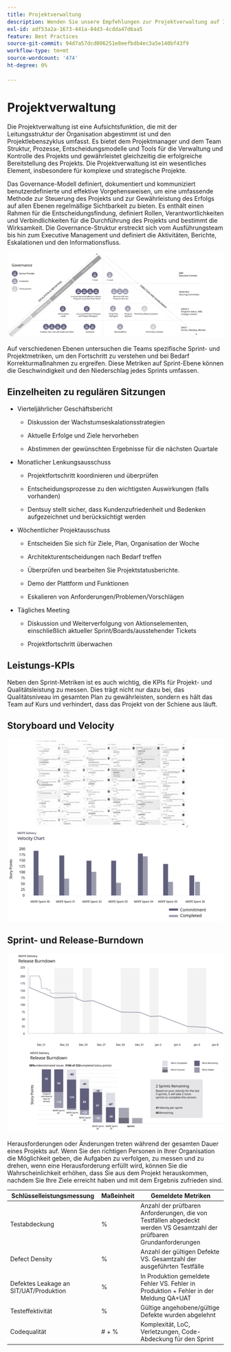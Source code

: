 ```yaml
---
title: Projektverwaltung
description: Wenden Sie unsere Empfehlungen zur Projektverwaltung auf Ihre Adobe Commerce-Implementierung an.
exl-id: adf53a2a-1673-441a-84d3-4cdda47d6aa5
feature: Best Practices
source-git-commit: 94d7a57dcd006251e8eefbdb4ec3a5e140bf43f9
workflow-type: tm+mt
source-wordcount: '474'
ht-degree: 0%

---
```


# Projektverwaltung

Die Projektverwaltung ist eine Aufsichtsfunktion, die mit der Leitungsstruktur der Organisation abgestimmt ist und den Projektlebenszyklus umfasst. Es bietet dem Projektmanager und dem Team Struktur, Prozesse, Entscheidungsmodelle und Tools für die Verwaltung und Kontrolle des Projekts und gewährleistet gleichzeitig die erfolgreiche Bereitstellung des Projekts. Die Projektverwaltung ist ein wesentliches Element, insbesondere für komplexe und strategische Projekte.

Das Governance-Modell definiert, dokumentiert und kommuniziert benutzerdefinierte und effektive Vorgehensweisen, um eine umfassende Methode zur Steuerung des Projekts und zur Gewährleistung des Erfolgs auf allen Ebenen regelmäßige Sichtbarkeit zu bieten. Es enthält einen Rahmen für die Entscheidungsfindung, definiert Rollen, Verantwortlichkeiten und Verbindlichkeiten für die Durchführung des Projekts und bestimmt die Wirksamkeit. Die Governance-Struktur erstreckt sich vom Ausführungsteam bis hin zum Executive Management und definiert die Aktivitäten, Berichte, Eskalationen und den Informationsfluss.

![Infografik zur Projekt-Governance](../../assets/playbooks/project-governance.svg)

Auf verschiedenen Ebenen untersuchen die Teams spezifische Sprint- und Projektmetriken, um den Fortschritt zu verstehen und bei Bedarf Korrekturmaßnahmen zu ergreifen. Diese Metriken auf Sprint-Ebene können die Geschwindigkeit und den Niederschlag jedes Sprints umfassen.

## Einzelheiten zu regulären Sitzungen

- Vierteljährlicher Geschäftsbericht

   - Diskussion der Wachstumseskalationsstrategien

   - Aktuelle Erfolge und Ziele hervorheben

   - Abstimmen der gewünschten Ergebnisse für die nächsten Quartale

- Monatlicher Lenkungsausschuss

   - Projektfortschritt koordinieren und überprüfen

   - Entscheidungsprozesse zu den wichtigsten Auswirkungen (falls vorhanden)

   - Dentsuy stellt sicher, dass Kundenzufriedenheit und Bedenken aufgezeichnet und berücksichtigt werden

- Wöchentlicher Projektausschuss

   - Entscheiden Sie sich für Ziele, Plan, Organisation der Woche

   - Architekturentscheidungen nach Bedarf treffen

   - Überprüfen und bearbeiten Sie Projektstatusberichte.

   - Demo der Plattform und Funktionen

   - Eskalieren von Anforderungen/Problemen/Vorschlägen

- Tägliches Meeting

   - Diskussion und Weiterverfolgung von Aktionselementen, einschließlich aktueller Sprint/Boards/ausstehender Tickets

   - Projektfortschritt überwachen

## Leistungs-KPIs

Neben den Sprint-Metriken ist es auch wichtig, die KPIs für Projekt- und Qualitätsleistung zu messen. Dies trägt nicht nur dazu bei, das Qualitätsniveau im gesamten Plan zu gewährleisten, sondern es hält das Team auf Kurs und verhindert, dass das Projekt von der Schiene aus läuft.

## Storyboard und Velocity

![Beispiel-Kanban-Pinnwand](../../assets/playbooks/kanban-board-chart.svg)

## Sprint- und Release-Burndown

![Beispieldiagramm für den Bereinigungs- und Freigabeschub](../../assets/playbooks/sprint-release-burndown.svg)

Herausforderungen oder Änderungen treten während der gesamten Dauer eines Projekts auf. Wenn Sie den richtigen Personen in Ihrer Organisation die Möglichkeit geben, die Aufgaben zu verfolgen, zu messen und zu drehen, wenn eine Herausforderung erfüllt wird, können Sie die Wahrscheinlichkeit erhöhen, dass Sie aus dem Projekt herauskommen, nachdem Sie Ihre Ziele erreicht haben und mit dem Ergebnis zufrieden sind.

<table>
<thead>
  <tr>
    <th>Schlüsselleistungsmessung</th>
    <th>Maßeinheit</th>
    <th>Gemeldete Metriken</th>
  </tr>
</thead>
<tbody>
  <tr>
    <td>Testabdeckung</td>
    <td>%</td>
    <td>Anzahl der prüfbaren Anforderungen, die von Testfällen abgedeckt werden VS Gesamtzahl der prüfbaren Grundanforderungen</td>
  </tr>
  <tr>
    <td>Defect Density</td>
    <td>%</td>
    <td>Anzahl der gültigen Defekte VS. Gesamtzahl der ausgeführten Testfälle</td>
  </tr>
  <tr>
    <td>Defektes Leakage an SIT/UAT/Produktion</td>
    <td>%</td>
    <td>In Produktion gemeldete Fehler VS. Fehler in Produktion + Fehler in der Meldung QA+UAT</td>
  </tr>
  <tr>
    <td>Testeffektivität</td>
    <td>%</td>
    <td>Gültige angehobene/gültige Defekte wurden abgelehnt</td>
  </tr>
  <tr>
    <td>Codequalität</td>
    <td># + %</td>
    <td>Komplexität, LoC, Verletzungen, Code-Abdeckung für den Sprint</td>
  </tr>
</tbody>
</table>
